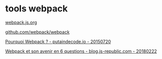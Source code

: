 # tools webpack

[webpack.js.org](https://webpack.js.org/)

[github.com/webpack/webpack](https://github.com/webpack/webpack)

[Pourquoi Webpack ? - putaindecode.io - 20150720](http://putaindecode.io/fr/articles/js/webpack/)

[Webpack et son avenir en 6 questions - blog.js-republic.com - 20180222](http://blog.js-republic.com/webpack-et-son-avenir-en-6-questions/)
